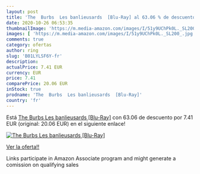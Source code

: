 ```yaml
---
layout: post
title: 'The  Burbs  Les banlieusards  [Blu-Ray] al 63.06 % de descuento'
date: 2020-10-26 06:53:35
thumbnailImage: 'https://m.media-amazon.com/images/I/51y9UChPk0L._SL200_.jpg'
images: [ 'https://m.media-amazon.com/images/I/51y9UChPk0L._SL200_.jpg' ]
comments: true
category: ofertas
author: ring
slug: 'B01LYLSF6Y-fr'
description:
actualPrice: 7.41 EUR
currency: EUR
price: 7.41
comparePrice: 20.06 EUR
inStock: true
prodname: 'The  Burbs  Les banlieusards  [Blu-Ray]'
country: 'fr'
---
```


Está [The  Burbs  Les banlieusards  [Blu-Ray]](https://www.amazon.fr/dp/B01LYLSF6Y/?tag=tolees0d-21) con 63.06 de descuento por 7.41 EUR (original: 20.06 EUR) en el siguiente enlace!

[![The  Burbs  Les banlieusards  [Blu-Ray]](https://m.media-amazon.com/images/I/51y9UChPk0L._SL200_.jpg)](https://www.amazon.fr/dp/B01LYLSF6Y/?tag=tolees0d-21)

[Ver la oferta!!](https://www.amazon.fr/dp/B01LYLSF6Y/?tag=tolees0d-21)

Links participate in Amazon Associate program and might generate a comission on qualifying sales


